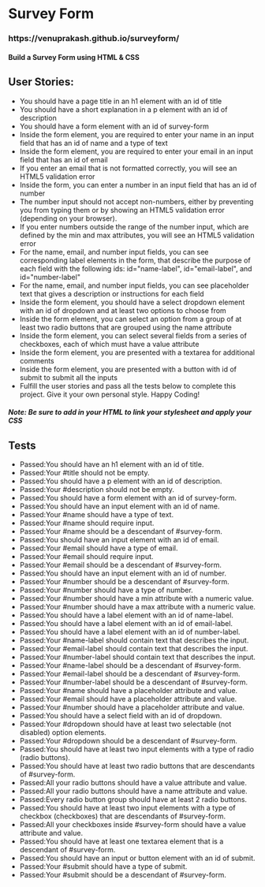 <h1>Survey Form</h1>

<h3>https://venuprakash.github.io/surveyform/</h3>

<h4>Build a Survey Form using HTML & CSS</h4>

<h2>User Stories:</h2>
<ul>
<li>You should have a page title in an h1 element with an id of title</li>
<li>You should have a short explanation in a p element with an id of description</li>
<li>You should have a form element with an id of survey-form</li>
<li>Inside the form element, you are required to enter your name in an input field that has an id of name and a type of text</li>
<li>Inside the form element, you are required to enter your email in an input field that has an id of email</li>
<li>If you enter an email that is not formatted correctly, you will see an HTML5 validation error</li>
<li>Inside the form, you can enter a number in an input field that has an id of number</li>
<li>The number input should not accept non-numbers, either by preventing you from typing them or by showing an HTML5 validation error (depending on your browser).</li>
<li>If you enter numbers outside the range of the number input, which are defined by the min and max attributes, you will see an HTML5 validation error</li>
<li>For the name, email, and number input fields, you can see corresponding label elements in the form, that describe the purpose of each field with the following ids: id="name-label", id="email-label", and id="number-label"</li>
<li>For the name, email, and number input fields, you can see placeholder text that gives a description or instructions for each field</li>
<li>Inside the form element, you should have a select dropdown element with an id of dropdown and at least two options to choose from</li>
<li>Inside the form element, you can select an option from a group of at least two radio buttons that are grouped using the name attribute</li>
<li>Inside the form element, you can select several fields from a series of checkboxes, each of which must have a value attribute</li>
<li>Inside the form element, you are presented with a textarea for additional comments</li>
<li>Inside the form element, you are presented with a button with id of submit to submit all the inputs</li>
<li>Fulfill the user stories and pass all the tests below to complete this project. Give it your own personal style. Happy Coding!</li>
</ul>
<h5>Note: Be sure to add <link rel="stylesheet" href="styles.css"> in your HTML to link your stylesheet and apply your CSS</h5>

<h2>Tests</h2>
<ul>
<li>Passed:You should have an h1 element with an id of title.</li>
<li>Passed:Your #title should not be empty.</li>
<li>Passed:You should have a p element with an id of description.</li>
<li>Passed:Your #description should not be empty.</li>
<li>Passed:You should have a form element with an id of survey-form.</li>
<li>Passed:You should have an input element with an id of name.</li>
<li>Passed:Your #name should have a type of text.</li>
<li>Passed:Your #name should require input.</li>
<li>Passed:Your #name should be a descendant of #survey-form.</li>
<li>Passed:You should have an input element with an id of email.</li>
<li>Passed:Your #email should have a type of email.</li>
<li>Passed:Your #email should require input.</li>
<li>Passed:Your #email should be a descendant of #survey-form.</li>
<li>Passed:You should have an input element with an id of number.</li>
<li>Passed:Your #number should be a descendant of #survey-form.</li>
<li>Passed:Your #number should have a type of number.</li>
<li>Passed:Your #number should have a min attribute with a numeric value.</li>
<li>Passed:Your #number should have a max attribute with a numeric value.</li>
<li>Passed:You should have a label element with an id of name-label.</li>
<li>Passed:You should have a label element with an id of email-label.</li>
<li>Passed:You should have a label element with an id of number-label.</li>
<li>Passed:Your #name-label should contain text that describes the input.</li>
<li>Passed:Your #email-label should contain text that describes the input.</li>
<li>Passed:Your #number-label should contain text that describes the input.</li>
<li>Passed:Your #name-label should be a descendant of #survey-form.</li>
<li>Passed:Your #email-label should be a descendant of #survey-form.</li>
<li>Passed:Your #number-label should be a descendant of #survey-form.</li>
<li>Passed:Your #name should have a placeholder attribute and value.</li>
<li>Passed:Your #email should have a placeholder attribute and value.</li>
<li>Passed:Your #number should have a placeholder attribute and value.</li>
<li>Passed:You should have a select field with an id of dropdown.</li>
<li>Passed:Your #dropdown should have at least two selectable (not disabled) option elements.</li>
<li>Passed:Your #dropdown should be a descendant of #survey-form.</li>
<li>Passed:You should have at least two input elements with a type of radio (radio buttons).</li>
<li>Passed:You should have at least two radio buttons that are descendants of #survey-form.</li>
<li>Passed:All your radio buttons should have a value attribute and value.</li>
<li>Passed:All your radio buttons should have a name attribute and value.</li>
<li>Passed:Every radio button group should have at least 2 radio buttons.</li>
<li>Passed:You should have at least two input elements with a type of checkbox (checkboxes) that are descendants of #survey-form.</li>
<li>Passed:All your checkboxes inside #survey-form should have a value attribute and value.</li>
<li>Passed:You should have at least one textarea element that is a descendant of #survey-form.</li>
<li>Passed:You should have an input or button element with an id of submit.</li>
<li>Passed:Your #submit should have a type of submit.</li>
<li>Passed:Your #submit should be a descendant of #survey-form.</li>
</ul>
